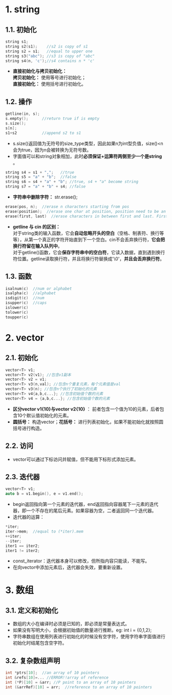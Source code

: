 # 1. string
## 1.1. 初始化
```C++
string s1;
string s2(s1);    //s2 is copy of s1
string s2 = s1;   //equal to upper one
string s3("abc"); //s3 is copy of "abc"
string s4(n, 'c');//s4 contains n * 'c'
```
- **直接初始化与拷贝初始化：**  
**拷贝初始化：** 使用等号进行初始化；  
**直接初始化：** 使用括号进行初始化。

## 1.2. 操作
```C++
getline(in, s); 
s.empty();      //return true if is empty
s.size();     
s[n];           
s1+s2           //append s2 to s1
```
- s.size()返回值为无符号的size_type类型，因此如果n为int型负值，size()<n会为true，因为n会被转换为无符号数。
- 字面值可以和string对象相加，此时**必须保证+运算符两侧至少一个是string** 。
```C++
string s4 = s1 + ",";   //true
string s5 = "a" + "b";  //false
string s6 = s4 + "a" + "b"; //true, s4 + "a" become string
string s7 = "a" + "b" + s4; //false
```  

- **字符串中删除字符：** str.erase();
```C++
erase(pos, n);  //erase n characters starting from pos
erase(position);  //erase one char at position, position need to be an iterator eg:str.begin()+i
erase(first, last)  //erase characters in between first and last. First and last both have to be iterator.
```

- **getline 与 cin 的区别：**  
对于string类的输入函数，它会**自动忽略开头的空白**（空格、制表符、换行等等），从第一个真正的字符开始直到下一个空白。cin不会丢弃换行符，**它会把换行符留在输入队列中**。  
对于getline()函数，它会**保存字符串中的空白符**，它读入数据，直到遇到换行符位置。getline读取换行符，并且将换行符替换成'\0'，**并且会丢弃换行符**。  

## 1.3. 函数
```C++
isalnum(c)  //num or alphabet
isalpha(c)  //alphabet
isdigit(c)  //num
isupper(c)  //caps
islower(c)  
tolower(c)
toupper(c)
```

# 2. vector
## 2.1. 初始化
```C++
vector<T> v1;
vector<T> v2(v1); //包含v1副本
vector<T> v2 = v1;
vector<T> v3(n,val); //包含n个重复元素，每个元素值是val
vector<T> v3(n); //包含n个执行了初始化的元素
vector<T> v4{a,b,c...}; //包含初始值个数的元素
vector<T> v4 = {a,b,c...}; //包含初始值个数的元素
```
- **区分vector<int> v1{10}与vector<string> v2{10}** ： 前者包含一个值为10的元素，后者包含10个默认值初始化的元素。
- **圆括号：** 构造vector；**花括号：** 进行列表初始化，如果不能初始化就按照圆括号进行构造。

## 2.2. 访问
- vector可以通过下标访问并赋值，但不能用下标形式添加元素。

## 2.3. 迭代器
```C++
vector<T> v1;
auto b = v1.begin(), e = v1.end();
```
- begin返回指向第一个元素的迭代器，end返回指向容器尾下一元素的迭代器，即一个不存在的尾后元素。如果容器为空，二者返回同一个迭代器。  
- 迭代器的运算：
```C++
*iter;
iter->mem;  //equal to (*iter).mem
++iter;
--iter;
iter1 == iter2;
iter1 != iter2;
```
- const_iterator：迭代器本身可以修改，但所指内容只能读，不能写。
- 在向vector中添加元素后，迭代器会失效，要重新设置。

# 3. 数组
## 3.1. 定义和初始化
- 数组的大小在编译时必须是已知的，即必须是常量表达式。
- 如果没有写明大小，会根据初始值的数量进行推断。eg: int i = {0,1,2};
- 字符串数组在使用列表进行初始化的时候没有空字符，使用字符串字面值进行初始化时结尾包含空字符。
## 3.2. 复杂数组声明
```C++
int *ptrs[10];  //an array of 10 pointers
int &refs[10]=... //ERROR!!array of reference
int (*P)[10] = &arr; //P point to an array of 10 pointers
int (&arrRef)[10] = arr;  //reference to an array of 10 pointers
```


